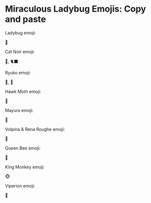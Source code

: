 # Miraculous Ladybug Emojis: Copy and paste

Ladybug emoji:

🐞

Cat Noir emoji:

🐾, 🐈⬛

Ryuko emoji:

🐉, 🐲

Hawk Moth emoji:

🦋

Mayura emoji:

🦚

Volpina & Rena Roughe emoji:

🦊

Queen Bee emoji:

🐝

King Monkey emoji:

🐵

Viperion emoji:

🐍
